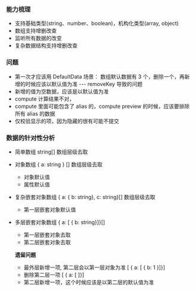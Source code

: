 ### 能力梳理

- 支持基础类型(string、number、boolean)，机构化类型(array, object)
- 数组支持增删改查
- 监听所有数据的改变
- 复杂数据结构支持增删改查

### 问题

- 第一次才应该用 DefaultData 场景： 数组默认数据有 3 个，删除一个，再新增的时候应该以默认值为准 --- removeKey 导致的问题
- 新增的值为空数据，应该是以默认值为准
- compute 计算结果不对，
- compute 里面可能包含了 alias 的，compute preview 的时候，应该要排除所有 alias 的数据
- 仅校验显示的项，因为隐藏的很有可能不提交

### 数据的针对性分析

- 简单数组 string[] 数组层级去取
- 对象数组 { a: string } [] 数组层级去取
  - 对象默认值
  - 属性默认值
- 复杂嵌套对象数组 { a: { b: string}, c: string}[] 数组层级去取
  - 第一层嵌套对象默认值
- 多层嵌套对象数组 { a: [ { b: string}]}[]

  - 第一层嵌套对象去取
  - 第二层嵌套对象去取

  **遗留问题**

  - 最外层新增一项, 第二层会以第一层对象为准
    [ { a: [ { b: 1 }]}]
  - 删除第二层一项
    [ { a: [ ]}]
  - 第二层新增一项，这个时候应该是以第二层的默认值为准
